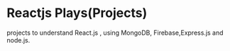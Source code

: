 # Reactjs Plays(Projects)
projects to understand React.js , using MongoDB, Firebase,Express.js and node.js.